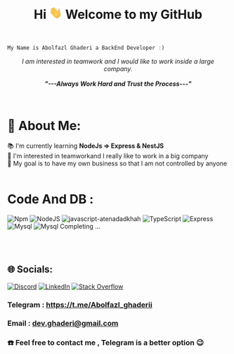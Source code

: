 <h1 align="center">Hi <img src="https://raw.githubusercontent.com/ABSphreak/ABSphreak/master/gifs/Hi.gif" width="30px"> Welcome to my GitHub</h1> 

<br>

 ```js
 My Name is Abolfazl Ghaderi a BackEnd Developer :)
```

<p align="center">

   <em> 
I am interested in teamwork and I would like to work inside a large company.<br><br>
  <b>"---Always Work Hard and Trust the Process---"</b>
    </em>

</p><br>

###
# 💫 About Me:
📚 I'm currently learning <b> NodeJs => Express & NestJS </b><br>
🏢 I'm interested in teamworkand I really like to work in a big company<br>
🎯 My goal is to have my own business so that I am not controlled by anyone<br>
 <br>


# Code And DB :

<div>
      <img src="https://cdn.jsdelivr.net/gh/devicons/devicon/icons/npm/npm-original-wordmark.svg" width="55" height="55" alt="Npm"/>  
      <img src="https://cdn.jsdelivr.net/gh/devicons/devicon/icons/nodejs/nodejs-original.svg" width="55" height="55" alt="NodeJS"/>  
      <img src="https://cdn.jsdelivr.net/gh/devicons/devicon/icons/javascript/javascript-original.svg" width="55" height="55" alt="javascript-atenadadkhah"/>  
      <img src="https://cdn.jsdelivr.net/gh/devicons/devicon/icons/typescript/typescript-original.svg" width="55" height="55" alt="TypeScript"/>
      <img src="https://cdn.jsdelivr.net/gh/devicons/devicon/icons/express/express-original.svg" width="55" height="55" alt="Express"/> 
      <img src="https://cdn.jsdelivr.net/gh/devicons/devicon/icons/mysql/mysql-original.svg" width="55" height="55" alt="Mysql"/>
      <img src="https://cdn.jsdelivr.net/gh/devicons/devicon/icons/mongodb/mongodb-original.svg" width="55" height="55" alt="Mysql"/>
      <span>  Completing ... </span>
 </div>

<br><br>
## 🌐 Socials:
[![Discord](https://img.shields.io/badge/Discord-%237289DA.svg?logo=discord&logoColor=white)](https://discordapp.com/users/1184868428700471422) [![LinkedIn](https://img.shields.io/badge/LinkedIn-%230077B5.svg?logo=linkedin&logoColor=white)](https://www.linkedin.com/in/abolfazl-ghaderi-04769a290) [![Stack Overflow](https://img.shields.io/badge/-Stackoverflow-FE7A16?logo=stack-overflow&logoColor=white)](https://stackoverflow.com/users/22877362)
  

### Telegram :  https://t.me/Abolfazl_ghaderii
### Email :  dev.ghaderi@gmail.com 

### ☎️ Feel free to contact me , Telegram is a better option 😉



